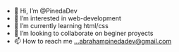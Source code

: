 - 👋 Hi, I’m @PinedaDev
- 👀 I’m interested in web-development
- 🌱 I’m currently learning html/css
- 💞️ I’m looking to collaborate on beginer proyects
- 📫 How to reach me ...abrahampinedadev@gmail.com

<!---
PinedaDev/PinedaDev is a ✨ special ✨ repository because its `README.md` (this file) appears on your GitHub profile.
You can click the Preview link to take a look at your changes.
--->
